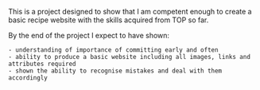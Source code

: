 This is a project designed to show that I am competent enough to create a basic recipe website with the skills acquired from TOP so far.

By the end of the project I expect to have shown:

    - understanding of importance of committing early and often
    - ability to produce a basic website including all images, links and attributes required
    - shown the ability to recognise mistakes and deal with them accordingly